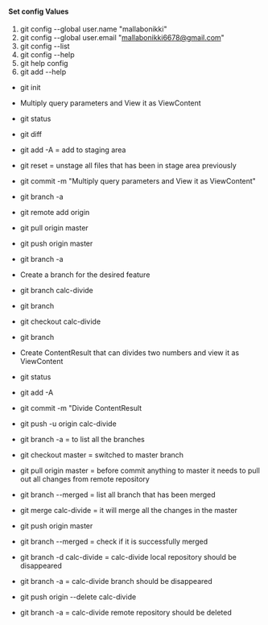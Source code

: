  #### Set config Values 
 1. git config --global user.name "mallabonikki"
 2. git config --global user.email "mallabonikki6678@gmail.com"
 3. git config --list
 4. git config --help
 5. git help config
 6. git add --help
 
* git init

* Multiply query parameters and View it as ViewContent 
* git status
* git diff
* git add -A = add to staging area
* git reset = unstage all files that has been in stage area previously
* git commit -m "Multiply query parameters and View it as ViewContent"
* git branch -a
* git remote add origin <url>
* git pull origin master
* git push origin master
* git branch -a

* Create a branch for the desired feature
* git branch calc-divide
* git branch
* git checkout calc-divide
* git branch
* Create ContentResult that can divides two numbers and view it as ViewContent
* git status
* git add -A
* git commit -m "Divide ContentResult
* git push -u origin calc-divide
* git branch -a = to list all the branches
* git checkout master = switched to master branch
* git pull origin master = before commit anything to master it needs to pull out all changes from remote repository
* git branch --merged = list all branch that has been merged
* git merge calc-divide = it will merge all the changes in the master
* git push origin master
* git branch --merged = check if it is successfully merged
* git branch -d calc-divide = calc-divide local repository should be disappeared
* git branch -a = calc-divide branch should be disappeared
* git push origin --delete calc-divide
* git branch -a = calc-divide remote repository should be deleted


 
  
